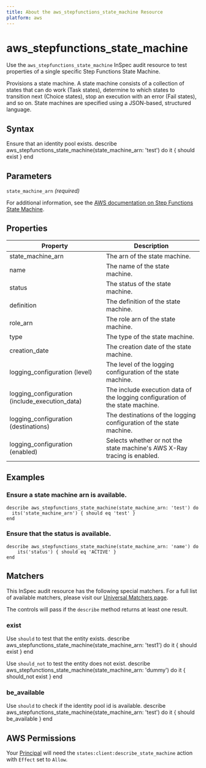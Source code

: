 ```yaml
---
title: About the aws_stepfunctions_state_machine Resource
platform: aws
---
```


# aws\_stepfunctions\_state\_machine

Use the `aws_stepfunctions_state_machine` InSpec audit resource to test properties of a single specific Step Functions State Machine.

Provisions a state machine. A state machine consists of a collection of states that can do work (Task states), determine to which states to transition next (Choice states), stop an execution with an error (Fail states), and so on. State machines are specified using a JSON-based, structured language.

## Syntax

Ensure that an identity pool exists.
    describe aws_stepfunctions_state_machine(state_machine_arn: 'test') do
      it { should exist }
    end

## Parameters

`state_machine_arn` _(required)_

For additional information, see the [AWS documentation on Step Functions State Machine](https://docs.aws.amazon.com/AWSCloudFormation/latest/UserGuide/aws-resource-stepfunctions-statemachine.html).

## Properties

| Property | Description|
| --- | --- |
| state_machine_arn | The arn of the state machine. |
| name | The name of the state machine. |
| status | The status of the state machine. |
| definition | The definition of the state machine. |
| role_arn | The role arn of the state machine. |
| type | The type of the state machine. |
| creation_date | The creation date of the state machine. |
| logging_configuration (level) | The level of the logging configuration of the state machine. |
| logging_configuration (include_execution_data) | The include execution data of the logging configuration of the state machine. |
| logging_configuration (destinations) | The destinations of the logging configuration of the state machine. |
| logging_configuration (enabled) | Selects whether or not the state machine's AWS X-Ray tracing is enabled. |

## Examples

### Ensure a state machine arn is available.
    describe aws_stepfunctions_state_machine(state_machine_arn: 'test') do
      its('state_machine_arn') { should eq 'test' }
    end

### Ensure that the status is available.
    describe aws_stepfunctions_state_machine(state_machine_arn: 'name') do
        its('status') { should eq 'ACTIVE' }
    end

## Matchers

This InSpec audit resource has the following special matchers. For a full list of available matchers, please visit our [Universal Matchers page](https://www.inspec.io/docs/reference/matchers/).

The controls will pass if the `describe` method returns at least one result.

### exist

Use `should` to test that the entity exists.
    describe aws_stepfunctions_state_machine(state_machine_arn: 'test1') do
      it { should exist }
    end

Use `should_not` to test the entity does not exist.
    describe aws_stepfunctions_state_machine(state_machine_arn: 'dummy') do
      it { should_not exist }
    end

### be_available

Use `should` to check if the identity pool id is available.
    describe aws_stepfunctions_state_machine(state_machine_arn: 'test') do
      it { should be_available }
    end

## AWS Permissions

Your [Principal](https://docs.aws.amazon.com/IAM/latest/UserGuide/intro-structure.html#intro-structure-principal) will need the `states:client:describe_state_machine` action with `Effect` set to `Allow`.
